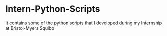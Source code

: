 # Intern-Python-Scripts
It contains some of the python scripts that I developed during my Internship at Bristol-Myers Squibb
